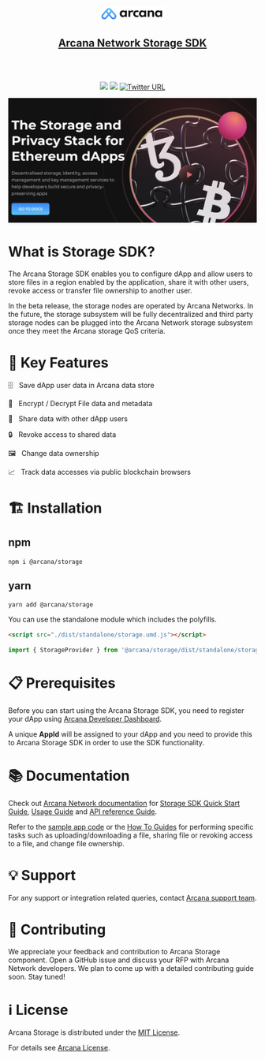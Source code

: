 <p align="center">
<a href="#start"><img height="30rem" src="https://raw.githubusercontent.com/arcana-network/branding/main/an_logo_light_temp.png"></a>
<h2 align="center"> <a href="https://arcana.network/">Arcana Network Storage SDK </a></h2>
</p>
<br>
<p id="banner" align="center">
<br>
<a title="MIT License" href="https://github.com/arcana-network/license/blob/main/LICENSE.md"><img src="https://img.shields.io/badge/license-MIT-blue"></a>
<a title="Beta release" href="https://github.com/arcana-network/storage/releases"><img src="https://img.shields.io/github/v/release/arcana-network/storage?style=flat-square&color=28A745"></a>
<a title="Twitter" href="https://twitter.com/ArcanaNetwork"><img alt="Twitter URL" src="https://img.shields.io/twitter/url?style=social&url=https%3A%2F%2Ftwitter.com%2FArcanaNetwork"></a>
</p><p id="start" align="center">
<a href="https://docs.dev.arcana.network/"><img src="https://raw.githubusercontent.com/arcana-network/branding/main/an_banner_temp.png" alt="Arcana Storage SDK"></a>
</p>

# What is Storage SDK?

The Arcana Storage SDK enables you to configure dApp and allow users to store files in a region enabled by the application, share it with other users, revoke access or transfer file ownership to another user.

In the beta release, the storage nodes are operated by Arcana Networks. In the future, the storage subsystem will be fully decentralized and third party storage nodes can be plugged into the Arcana Network storage subsystem once they meet the Arcana storage QoS criteria.

# 💪 Key Features

<p>🗄️ &nbsp; Save dApp user data in Arcana data store</p>
<p>🧩 &nbsp; Encrypt / Decrypt File data and metadata</p>
<p>📂 &nbsp; Share data with other dApp users</p>
<p>🔒 &nbsp; Revoke access to shared data</p>
<p>🖼️ &nbsp; Change data ownership</p>
<p>📈 &nbsp; Track data accesses via public blockchain browsers</p>

# 🏗️ Installation

## npm

```shell
npm i @arcana/storage
```

## yarn

```shell
yarn add @arcana/storage
```

You can use the standalone module which includes the polyfills.

```html
<script src="./dist/standalone/storage.umd.js"></script>
```

```js
import { StorageProvider } from '@arcana/storage/dist/standalone/storage.umd';
```

# 📋 Prerequisites

Before you can start using the Arcana Storage SDK, you need to register your dApp using [Arcana Developer Dashboard](https://dashboard.arcana.network/).

A unique **AppId** will be assigned to your dApp and you need to provide this to Arcana Storage SDK in order to use the SDK functionality.

# 📚 Documentation

Check out [Arcana Network documentation](https://docs.dev.arcana.network/) for [Storage SDK Quick Start Guide](https://docs.dev.arcana.network/docs/stgsdk_qs), [Usage Guide](https://docs.dev.arcana.network/docs/stgsdk_usage) and [API reference Guide](https://docs.dev.arcana.network/docs/stg_ref).

Refer to the [sample app code](https://docs.dev.arcana.network/docs/demo-app) or the [How To Guides](https://docs.dev.arcana.network/docs/config_dapp) for performing specific tasks such as uploading/downloading a file, sharing file or revoking access to a file, and change file ownership.

# 💡 Support

For any support or integration related queries, contact [Arcana support team](mailto:support@arcana.network).

# 🤝 Contributing

We appreciate your feedback and contribution to Arcana Storage component. Open a GitHub issue and discuss your RFP with Arcana Network developers. We plan to come up with a detailed contributing guide soon. Stay tuned!

# ℹ️ License

Arcana Storage is distributed under the [MIT License](https://fossa.com/blog/open-source-licenses-101-mit-license/).

For details see [Arcana License](https://github.com/arcana-network/license/blob/main/LICENSE.md).
